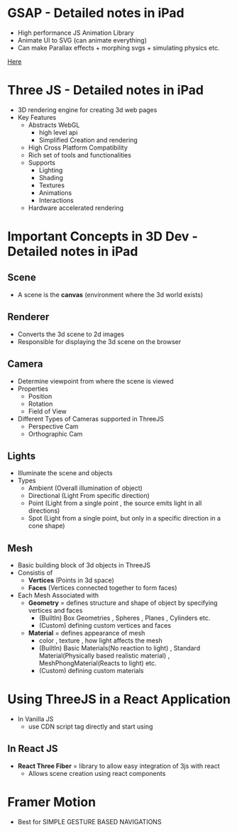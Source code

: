 # GSAP - Detailed notes in iPad
- High performance JS Animation Library
- Animate UI to SVG (can animate everything)
- Can make Parallax effects + morphing svgs + simulating physics etc.

[Here](https://gsap.com/)

# Three JS - Detailed notes in iPad
- 3D rendering engine for creating 3d web pages
- Key Features
    - Abstracts WebGL
        - high level api 
        - Simplified Creation and rendering
    - High Cross Platform Compatibility
    - Rich set of tools and functionalities
    - Supports
        - Lighting
        - Shading 
        - Textures
        - Animations
        - Interactions
    - Hardware accelerated rendering

# Important Concepts in 3D Dev - Detailed notes in iPad
## Scene 
- A scene is the **canvas** (environment where the 3d world exists)
## Renderer
- Converts the 3d scene to 2d images
- Responsible for displaying the 3d scene on the browser
## Camera
- Determine viewpoint from where the scene is viewed
- Properties
    - Position
    - Rotation
    - Field of View 
- Different Types of Cameras supported in ThreeJS
    - Perspective Cam
    - Orthographic Cam
## Lights
- Illuminate the scene and objects
- Types
    - Ambient (Overall illumination of object)
    - Directional (Light From specific direction)
    - Point (Light from a single point , the source emits light in all directions)
    - Spot (Light from a single point, but only in a specific direction in a cone shape)
## Mesh
- Basic building block of 3d objects in ThreeJS
- Consistis of
    - **Vertices** (Points in 3d space)
    - **Faces** (Vertices connected together to form faces)
- Each Mesh Associated with
    - **Geometry** = defines structure and shape of object by specifying vertices and faces
        - (BuiltIn) Box Geometries , Spheres , Planes , Cylinders etc.
        - (Custom) defining custom vertices and faces
    - **Material** = defines appearance of mesh
        - color , texture , how light affects the mesh
        - (BuiltIn) Basic Materials(No reaction to light) , Standard Material(Physically based realistic material) , MeshPhongMaterial(Reacts to light) etc.
        - (Custom) defining custom materials

# Using ThreeJS in a React Application
- In Vanilla JS 
    - use CDN script tag directly and start using

## In React JS
- **React Three Fiber** = library to allow easy integration of 3js with react 
    - Allows scene creation using react components  

# Framer Motion
- Best for SIMPLE GESTURE BASED NAVIGATIONS
